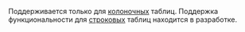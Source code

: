 Поддерживается только для [колоночных](../concepts/datamodel/table.md#column-oriented-tables) таблиц. Поддержка функциональности для [строковых](../concepts/datamodel/table.md#row-oriented-tables) таблиц находится в разработке.